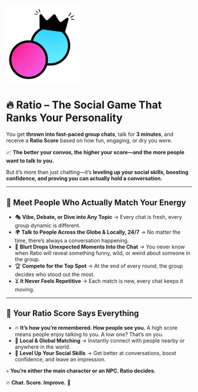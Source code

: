 <div align="left">
  <img src="https://github.com/gv3Dev/ratio.me/blob/main/assets/Screenshot_2025-02-20_at_11.16.25_AM-removebg-preview.png" alt="Ratio App" width="200"/>
</div>

# 🔥 Ratio – The Social Game That Ranks Your Personality  

You get **thrown into fast-paced group chats**, talk for **3 minutes**, and receive a **Ratio Score** based on how fun, engaging, or dry you were.  

📈 **The better your convos, the higher your score—and the more people want to talk to you.**  

But it’s more than just chatting—it’s **leveling up your social skills, boosting confidence, and proving you can actually hold a conversation.**  

---

## 🔹 Meet People Who Actually Match Your Energy  
- 🎭 **Vibe, Debate, or Dive into Any Topic** → Every chat is fresh, every group dynamic is different.  
- 🌍 **Talk to People Across the Globe & Locally, 24/7** → No matter the time, there’s always a conversation happening.  
- 💬 **Blurt Drops Unexpected Moments Into the Chat** → You never know when Ratio will reveal something funny, wild, or weird about someone in the group.  
- 🏆 **Compete for the Top Spot** → At the end of every round, the group decides who stood out the most.  
- ⏳ **It Never Feels Repetitive** → Each match is new, every chat keeps it moving.  

---

## 🔹 Your Ratio Score Says Everything  
- 🔥 **It’s how you’re remembered. How people see you.** A high score means people enjoy talking to you. A low one? That’s on you.  
- 📍 **Local & Global Matching** → Instantly connect with people nearby or anywhere in the world.  
- 🚀 **Level Up Your Social Skills** → Get better at conversations, boost confidence, and leave an impression.  

💀 **You’re either the main character or an NPC. Ratio decides.**  

🔥 **Chat. Score. Improve.** 🚀  